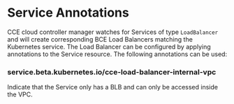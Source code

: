 # Service Annotations

CCE cloud controller manager watches for Services of type `LoadBalancer` and will create corresponding BCE Load Balancers matching the Kubernetes service. The Load Balancer can be configured by applying annotations to the Service resource. The following annotations can be used:

### service.beta.kubernetes.io/cce-load-balancer-internal-vpc

Indicate that the Service only has a BLB and can only be accessed inside the VPC.